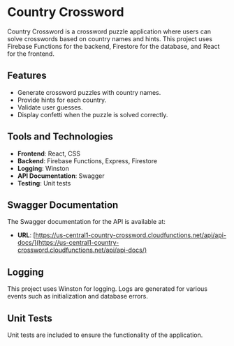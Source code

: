 # Country Crossword

Country Crossword is a crossword puzzle application where users can solve crosswords based on country names and hints. This project uses Firebase Functions for the backend, Firestore for the database, and React for the frontend.

## Features

- Generate crossword puzzles with country names.
- Provide hints for each country.
- Validate user guesses.
- Display confetti when the puzzle is solved correctly.

## Tools and Technologies

- **Frontend**: React, CSS
- **Backend**: Firebase Functions, Express, Firestore
- **Logging**: Winston
- **API Documentation**: Swagger
- **Testing**: Unit tests

## Swagger Documentation

The Swagger documentation for the API is available at:

- **URL**: [https://us-central1-country-crossword.cloudfunctions.net/api/api-docs/](https://us-central1-country-crossword.cloudfunctions.net/api/api-docs/)

## Logging

This project uses Winston for logging. Logs are generated for various events such as initialization and database errors.

## Unit Tests

Unit tests are included to ensure the functionality of the application.
